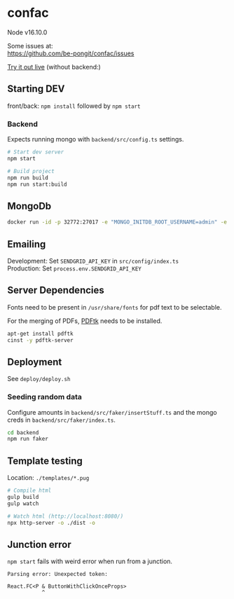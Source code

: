 confac
======

Node v16.10.0


Some issues at:  
https://github.com/be-pongit/confac/issues

[Try it out live][demo] (without backend:)


## Starting DEV

front/back: `npm install` followed by `npm start`

### Backend

Expects running mongo with `backend/src/config.ts` settings.  


```bash
# Start dev server
npm start

# Build project
npm run build
npm run start:build
```

## MongoDb

```bash
docker run -id -p 32772:27017 -e "MONGO_INITDB_ROOT_USERNAME=admin" -e "MONGO_INITDB_ROOT_PASSWORD=pwd" -v /volume1/docker/mongo-data:/data/db --name confac-mongo mongo:3.6.3
```



## Emailing

Development: Set `SENDGRID_API_KEY` in `src/config/index.ts`  
Production: Set `process.env.SENDGRID_API_KEY`  



## Server Dependencies

Fonts need to be present in `/usr/share/fonts` for pdf text to be selectable.

For the merging of PDFs, [PDFtk](https://www.pdflabs.com/tools/pdftk-the-pdf-toolkit/) needs to be installed.

```bash
apt-get install pdftk
cinst -y pdftk-server
```


## Deployment

See `deploy/deploy.sh`


### Seeding random data

Configure amounts in `backend/src/faker/insertStuff.ts`
and the mongo creds in `backend/src/faker/index.ts`.

```sh
cd backend
npm run faker
```



## Template testing


Location: `./templates/*.pug`

```bash
# Compile html
gulp build
gulp watch

# Watch html (http://localhost:8080/)
npx http-server -o ./dist -o
```



## Junction error

`npm start` fails with weird error when run from a junction.

```text
Parsing error: Unexpected token:

React.FC<P & ButtonWithClickOnceProps>
           ^
```


[demo]: https://pongit.be/assets/confac-demo/index.html
